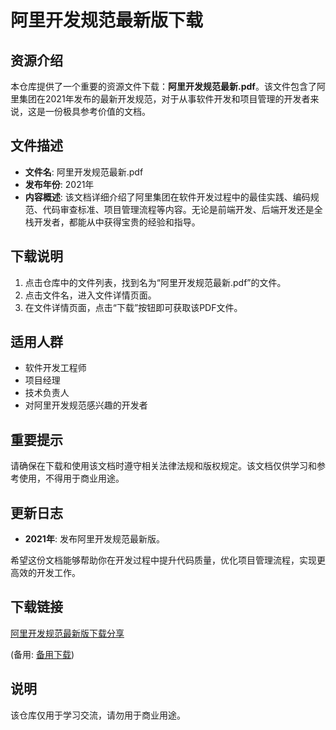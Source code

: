 # 阿里开发规范最新版下载

## 资源介绍

本仓库提供了一个重要的资源文件下载：**阿里开发规范最新.pdf**。该文件包含了阿里集团在2021年发布的最新开发规范，对于从事软件开发和项目管理的开发者来说，这是一份极具参考价值的文档。

## 文件描述

- **文件名**: 阿里开发规范最新.pdf
- **发布年份**: 2021年
- **内容概述**: 该文档详细介绍了阿里集团在软件开发过程中的最佳实践、编码规范、代码审查标准、项目管理流程等内容。无论是前端开发、后端开发还是全栈开发者，都能从中获得宝贵的经验和指导。

## 下载说明

1. 点击仓库中的文件列表，找到名为“阿里开发规范最新.pdf”的文件。
2. 点击文件名，进入文件详情页面。
3. 在文件详情页面，点击“下载”按钮即可获取该PDF文件。

## 适用人群

- 软件开发工程师
- 项目经理
- 技术负责人
- 对阿里开发规范感兴趣的开发者

## 重要提示

请确保在下载和使用该文档时遵守相关法律法规和版权规定。该文档仅供学习和参考使用，不得用于商业用途。

## 更新日志

- **2021年**: 发布阿里开发规范最新版。

希望这份文档能够帮助你在开发过程中提升代码质量，优化项目管理流程，实现更高效的开发工作。

## 下载链接
[阿里开发规范最新版下载分享](https://pan.quark.cn/s/aed34844a705) 

(备用: [备用下载](https://pan.baidu.com/s/1GxFLxOJgTi2V7QY1gtIcGw?pwd=1234))

## 说明

该仓库仅用于学习交流，请勿用于商业用途。
